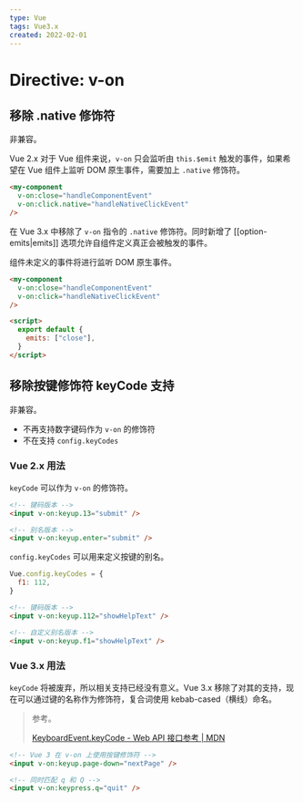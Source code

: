 ```yaml
---
type: Vue
tags: Vue3.x
created: 2022-02-01
---
```


# Directive: v-on

## 移除 .native 修饰符

非兼容。

Vue 2.x 对于 Vue 组件来说，`v-on` 只会监听由 `this.$emit` 触发的事件，如果希望在 Vue 组件上监听 DOM 原生事件，需要加上 `.native` 修饰符。

```html
<my-component
  v-on:close="handleComponentEvent"
  v-on:click.native="handleNativeClickEvent"
/>
```

在 Vue 3.x 中移除了 `v-on` 指令的 `.native` 修饰符。同时新增了 [[option-emits|emits]] 选项允许自组件定义真正会被触发的事件。

组件未定义的事件将进行监听 DOM 原生事件。

```html
<my-component
  v-on:close="handleComponentEvent"
  v-on:click="handleNativeClickEvent"
/>
```

```html
<script>
  export default {
    emits: ["close"],
  }
</script>
```

## 移除按键修饰符 keyCode 支持

非兼容。

- 不再支持数字键码作为 `v-on` 的修饰符
- 不在支持 `config.keyCodes`

### Vue 2.x 用法

`keyCode` 可以作为 `v-on` 的修饰符。

```html
<!-- 键码版本 -->
<input v-on:keyup.13="submit" />

<!-- 别名版本 -->
<input v-on:keyup.enter="submit" />
```

`config.keyCodes` 可以用来定义按键的别名。

```js
Vue.config.keyCodes = {
  f1: 112,
}
```

```html
<!-- 键码版本 -->
<input v-on:keyup.112="showHelpText" />

<!-- 自定义别名版本 -->
<input v-on:keyup.f1="showHelpText" />
```

### Vue 3.x 用法

`keyCode` 将被废弃，所以相关支持已经没有意义。Vue 3.x 移除了对其的支持，现在可以通过键的名称作为修饰符，复合词使用 kebab-cased（横线）命名。

> 参考。
>
> [KeyboardEvent.keyCode - Web API 接口参考 | MDN](https://developer.mozilla.org/zh-CN/docs/Web/API/KeyboardEvent/keyCode)

```html
<!-- Vue 3 在 v-on 上使用按键修饰符 -->
<input v-on:keyup.page-down="nextPage" />

<!-- 同时匹配 q 和 Q -->
<input v-on:keypress.q="quit" />
```
